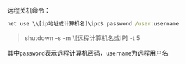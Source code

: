 远程关机命令：

```bat
net use \\[ip地址或计算机名]\ipc$ password /user:username
```
> shutdown -s -m \\[远程计算机名或IP] -t 5

其中`password`表示远程计算机密码，`username`为远程用户名
